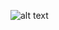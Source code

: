 ![alt text](https://github.com/[StefanYlimaki]/[fullstackopen2022]/blob/main/certificates/certificate-cicd.jpg?raw=true)
